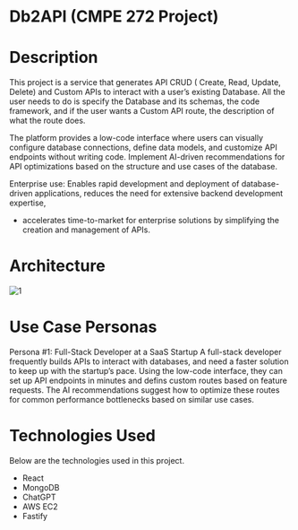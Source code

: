 # Db2API (CMPE 272 Project)

# Description

This project is a service that generates API CRUD ( Create, Read, Update, Delete) and Custom APIs to interact with a user’s existing Database. All the user needs to do is specify the Database and its schemas, the code framework, and if the user wants a Custom API route, the description of what the route does.

The platform provides a low-code interface where users can visually configure database connections, define data models, and customize API endpoints without writing code. Implement AI-driven recommendations for API optimizations based on the structure and use cases of the database.

Enterprise use: Enables rapid development and deployment of database-driven applications, reduces the need for extensive backend development expertise,

- accelerates time-to-market for enterprise solutions by simplifying the creation and management of APIs.

# Architecture
![1](https://github.com/user-attachments/assets/d9c81974-7c94-4822-b14e-b50898bda94b)



# Use Case Personas
Persona #1: Full-Stack Developer at a SaaS Startup
A full-stack developer frequently builds APIs to interact with databases, and need a faster solution to keep up with the startup’s pace. Using the low-code interface, they can set up API endpoints in minutes and defins custom routes based on feature requests. The AI recommendations suggest how to optimize these routes for common performance bottlenecks based on similar use cases.

# Technologies Used

Below are the technologies used in this project.
- React
- MongoDB
- ChatGPT
- AWS EC2
- Fastify
